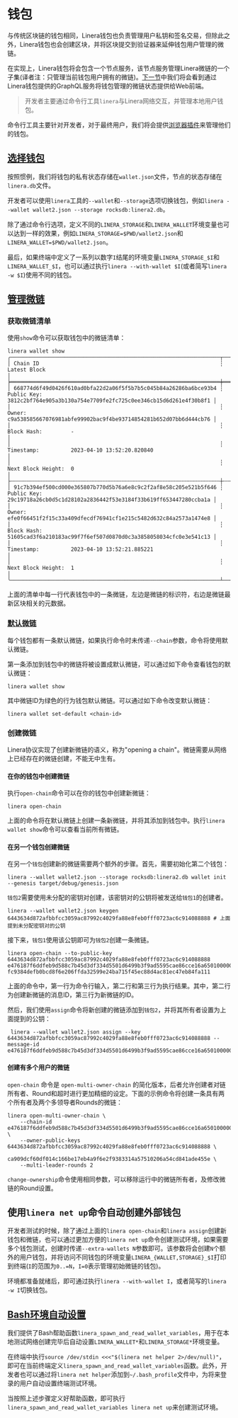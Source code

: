 # 钱包

与传统区块链的钱包相同，Linera钱包也负责管理用户私钥和签名交易，但除此之外，Linera钱包也会创建区块，并将区块提交到验证器来延伸钱包用户管理的微链。

在实现上，Linera钱包将会包含一个节点服务，该节点服务管理Linera微链的一个子集(译者注：只管理当前钱包用户拥有的微链)。[下一节](zh_CN/developers/core_concepts/node_service)中我们将会看到通过Linera钱包提供的GraphQL服务将钱包管理的微链状态提供给Web前端。

> 开发者主要通过命令行工具`linera`与Linera网络交互，并管理本地用户钱包。

命令行工具主要针对开发者，对于最终用户，我们将会提供[浏览器插件](zh_CN/developers/core_concepts/overview.md#Web3-SDK)来管理他们的钱包。

## [选择钱包](zh_CN/developers/core_concepts/wallets.md#选择钱包)

按照惯例，我们将钱包的私有状态存储在`wallet.json`文件，节点的状态存储在`linera.db`文件。

开发者可以使用`linera`工具的`--wallet`和`--storage`选项切换钱包，例如`linera --wallet wallet2.json --storage rocksdb:linera2.db`。

除了通过命令行选项，定义不同的`LINERA_STORAGE`和`LINERA_WALLET`环境变量也可以达到一样的效果，例如`LINERA_STORAGE=$PWD/wallet2.json`和`LINERA_WALLET=$PWD/wallet2.json`。

最后，如果终端中定义了一系列以数字`I`结尾的环境变量`LINERA_STORAGE_$I`和`LINERA_WALLET_$I`，也可以通过执行`linera --with-wallet $I`(或者简写`linera -w $I`)使用不同的钱包。

## [管理微链](zh_CN/developers/core_concepts/wallets.md#管理微链)

### 获取微链清单

使用`show`命令可以获取钱包中的微链清单：

```terminal
linera wallet show
╭──────────────────────────────────────────────────────────────────┬──────────────────────────────────────────────────────────────────────────────────────╮
│ Chain ID                                                         ┆ Latest Block                                                                         │
╞══════════════════════════════════════════════════════════════════╪══════════════════════════════════════════════════════════════════════════════════════╡
│ 668774d6f49d0426f610ad0bfa22d2a06f5f5b7b5c045b84a26286ba6bce93b4 ┆ Public Key:         3812c2bf764e905a3b130a754e7709fe2fc725c0ee346cb15d6d261e4f30b8f1 │
│                                                                  ┆ Owner:              c9a538585667076981abfe99902bac9f4be93714854281b652d07bb6d444cb76 │
│                                                                  ┆ Block Hash:         -                                                                │
│                                                                  ┆ Timestamp:          2023-04-10 13:52:20.820840                                       │
│                                                                  ┆ Next Block Height:  0                                                                │
├╌╌╌╌╌╌╌╌╌╌╌╌╌╌╌╌╌╌╌╌╌╌╌╌╌╌╌╌╌╌╌╌╌╌╌╌╌╌╌╌╌╌╌╌╌╌╌╌╌╌╌╌╌╌╌╌╌╌╌╌╌╌╌╌╌╌┼╌╌╌╌╌╌╌╌╌╌╌╌╌╌╌╌╌╌╌╌╌╌╌╌╌╌╌╌╌╌╌╌╌╌╌╌╌╌╌╌╌╌╌╌╌╌╌╌╌╌╌╌╌╌╌╌╌╌╌╌╌╌╌╌╌╌╌╌╌╌╌╌╌╌╌╌╌╌╌╌╌╌╌╌╌╌┤
│ 91c7b394ef500cd000e365807b770d5b76a6e8c9c2f2af8e58c205e521b5f646 ┆ Public Key:         29c19718a26cb0d5c1d28102a2836442f53e3184f33b619ff653447280ccba1a │
│                                                                  ┆ Owner:              efe0f66451f2f15c33a409dfecdf76941cf1e215c5482d632c84a2573a1474e8 │
│                                                                  ┆ Block Hash:         51605cad3f6a210183ac99f7f6ef507d0870d0c3a3858058034cfc0e3e541c13 │
│                                                                  ┆ Timestamp:          2023-04-10 13:52:21.885221                                       │
│                                                                  ┆ Next Block Height:  1                                                                │
╰──────────────────────────────────────────────────────────────────┴──────────────────────────────────────────────────────────────────────────────────────╯
```

上面的清单中每一行代表钱包中的一条微链，左边是微链的标识符，右边是微链最新区块相关的元数据。

### [默认微链](zh_CN/developers/core_concepts/wallets.md#默认微链)
每个钱包都有一条默认微链，如果执行命令时未传递`--chain`参数，命令将使用默认微链。

第一条添加到钱包中的微链将被设置成默认微链，可以通过如下命令查看钱包的默认微链：

```terminal
linera wallet show
```

其中微链ID为绿色的行为钱包默认微链。可以通过如下命令改变默认微链：

```terminal
linera wallet set-default <chain-id>
```

### 创建微链

Linera协议实现了创建新微链的语义，称为"opening a chain"。微链需要从网络上已经存在的微链创建，不能无中生有。

#### 在你的钱包中创建微链

执行`open-chain`命令可以在你的钱包中创建新微链：

```terminal
linera open-chain
```

上面的命令将在默认微链上创建一条新微链，并将其添加到钱包中。执行`linera wallet show`命令可以查看当前所有微链。

#### 在另一个钱包创建微链
在另一个`钱包`创建新的微链需要两个额外的步骤。首先，需要初始化第二个钱包：

```terminal
linera --wallet wallet2.json --storage rocksdb:linera2.db wallet init --genesis target/debug/genesis.json
```

`钱包2`需要使用未分配的密钥对创建，该密钥对的公钥将被发送给`钱包1`的创建者。

```terminal
linera --wallet wallet2.json keygen
6443634d872afbbfcc3059ac87992c4029fa88e8feb0fff0723ac6c914088888 # 上面提到未分配密钥对的公钥
```

接下来，`钱包1`使用该公钥即可为`钱包2`创建一条微链。

```terminal
linera open-chain --to-public-key 6443634d872afbbfcc3059ac87992c4029fa88e8feb0fff0723ac6c914088888
e476187f6ddfeb9d588c7b45d3df334d5501d6499b3f9ad5595cae86cce16a65010000000000000000000000
fc9384defb0bcd8f6e206ffda32599e24ba715f45ec88d4ac81ec47eb84fa111
```

上面的命令中，第一行为命令行输入，第二行和第三行为执行结果。其中，第二行为创建新微链的消息ID，第三行为新微链的ID。

然后，我们使用`assign`命令将新创建的微链添加到`钱包2`，并将其所有者设置为上面提到的公钥：

```terminal
 linera --wallet wallet2.json assign --key 6443634d872afbbfcc3059ac87992c4029fa88e8feb0fff0723ac6c914088888 --message-id e476187f6ddfeb9d588c7b45d3df334d5501d6499b3f9ad5595cae86cce16a65010000000000000000000000
```

#### 创建有多个用户的微链

`open-chain` 命令是 `open-multi-owner-chain` 的简化版本，后者允许创建者对链所有者、Round和超时进行更加精细的设定。下面的示例命令将创建一条具有两个所有者及两个多领导者Rounds的微链：

```terminal
linera open-multi-owner-chain \
    --chain-id e476187f6ddfeb9d588c7b45d3df334d5501d6499b3f9ad5595cae86cce16a65010000000000000000000000 \
    --owner-public-keys 6443634d872afbbfcc3059ac87992c4029fa88e8feb0fff0723ac6c914088888 \
                        ca909dcf60df014c166be17eb4a9f6e2f9383314a57510206a54cd841ade455e \
    --multi-leader-rounds 2
```

`change-ownership`命令使用相同参数，可以移除运行中的微链所有者，及修改微链的Round设置。

## 使用`linera net up`命令自动创建外部钱包

开发者测试的时候，除了通过上面的`linera open-chain`和`linera assign`创建新钱包和微链，也可以通过更加方便的`linera net up`命令创建测试环境，如果需要多个钱包测试，创建时传递`--extra-wallets N`参数即可。该参数将会创建`N`个额外的用户钱包，并将访问不同钱包的环境变量`LINERA_{WALLET,STORAGE}_$I`打印到终端(`I`的范围为`0..=N`，`I=0`表示管理初始微链的钱包)。

环境都准备就绪后，即可通过执行`linera --with-wallet I`，或者简写的`linera -w I`切换钱包。

## [Bash环境自动设置](zh_CN/developers/core_concepts/wallets.md#Bash环境自动设置)

我们提供了Bash帮助函数`linera_spawn_and_read_wallet_variables`，用于在本地测试网络创建完毕后自动设置`LINERA_WALLET*`和`LINERA_STORAGE*`环境变量。

在终端中执行`source /dev/stdin <<<"$(linera net helper 2>/dev/null)"`，即可在当前终端定义`linera_spawn_and_read_wallet_variables`函数。此外，开发者也可以通过将`linera net helper`添加到`~/.bash_profile`文件中，为将来登录的用户自动设置终端测试环境。

当按照上述步骤定义好帮助函数，即可执行`linera_spawn_and_read_wallet_variables linera net up`来创建测试环境。
